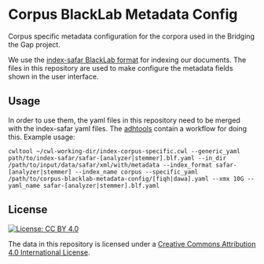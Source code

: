 # Corpus BlackLab Metadata Config

Corpus specific metadata configuration for the corpora used in the Bridging the Gap project.

We use the [index-safar BlackLab format](https://github.com/arabic-digital-humanities/index-safar) for indexing our documents.
The files in this repository are used to make configure the metadata fields shown in the user interface.

## Usage

In order to use them, the yaml files in this repository need to be merged with the index-safar yaml files. The [adhtools](https://github.com/arabic-digital-humanities/adhtools) contain a workflow for doing this. Example usage:

```
cwltool ~/cwl-working-dir/index-corpus-specific.cwl --generic_yaml path/to/index-safar/safar-[analyzer|stemmer].blf.yaml --in_dir /path/to/input/data/safar/xml/with/metadata --index_format safar-[analyzer|stemmer] --index_name corpus --specific_yaml /path/to/corpus-blacklab-metadata-config/[fiqh|dawa].yaml --xmx 10G --yaml_name safar-[analyzer|stemmer].blf.yaml
```

## License

[![License: CC BY 4.0](https://i.creativecommons.org/l/by/4.0/88x31.png)](https://creativecommons.org/licenses/by/4.0/)

The data in this repository is licensed under a [Creative Commons Attribution 4.0 International License](https://creativecommons.org/licenses/by/4.0/).
